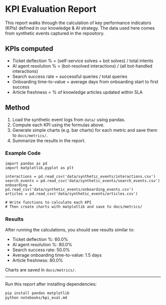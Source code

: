 # KPI Evaluation Report

This report walks through the calculation of key performance indicators (KPIs) defined in our knowledge & AI strategy. The data used here comes from synthetic events captured in the repository.

## KPIs computed

- Ticket deflection % = (self-service solves + bot solves) / total intents
- AI agent resolution % = (bot-resolved interactions) / (all bot-handled interactions)
- Search success rate = successful queries / total queries
- Onboarding time-to-value = average days from onboarding start to first success
- Article freshness = % of knowledge articles updated within SLA

## Method

1. Load the synthetic event logs from `data/` using pandas.
2. Compute each KPI using the formulas above.
3. Generate simple charts (e.g. bar charts) for each metric and save them to `docs/metrics/`.
4. Summarize the results in the report.

### Example Code

```
import pandas as pd
import matplotlib.pyplot as plt

interactions = pd.read_csv('data/synthetic_events/interactions.csv')
search_events = pd.read_csv('data/synthetic_events/search_events.csv')
onboarding = pd.read_csv('data/synthetic_events/onboarding_events.csv')
articles = pd.read_csv('data/synthetic_events/articles.csv')

# Write functions to calculate each KPI
# Then create charts with matplotlib and save to docs/metrics/
```

### Results

After running the calculations, you should see results similar to:

- Ticket deflection %: 60.0%
- AI agent resolution %: 80.0%
- Search success rate: 50.0%
- Average onboarding time-to-value: 1.5 days
- Article freshness: 80.0%

Charts are saved in `docs/metrics/`.

---

Run this report after installing dependencies:

```bash
pip install pandas matplotlib
python notebooks/kpi_eval.md
```
